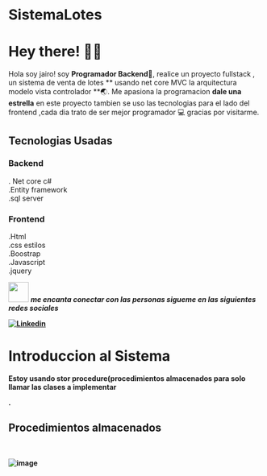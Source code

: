 # SistemaLotes
# Hey there! :wave::smiley:
Hola soy jairo! soy **Programador Backend**:iphone:, realice un proyecto fullstack , un sistema de venta de lotes  ** usando net core MVC la arquitectura modelo vista controlador **:earth_asia:. Me apasiona la programacion  **dale una estrella** en este proyecto tambien se uso las tecnologias para el lado del frontend ,cada dia trato de ser mejor programador :computer: gracias por visitarme.
<br>
<h2>Tecnologias Usadas</h2>
 <h3>Backend</h3>
 . Net core c#</br>
 .Entity framework</br>
 .sql server</br>
 
 <h3>Frontend</h3>
 .Html</br>
 .css estilos</br>
 .Boostrap</br>
 .Javascript</br>
 .jquery</br>
 
<img src="https://media.giphy.com/media/LnQjpWaON8nhr21vNW/giphy.gif" width="40"> <em><b>me encanta conectar con las personas sigueme en las siguientes redes sociales</em>

<!-- Your badges -->
[![Linkedin](https://img.shields.io/badge/-JairoAyllon-blue?style=flat&logo=Linkedin&logoColor=white)](https://www.linkedin.com/in/jairo-andre-ayllon-cardenas-9bb46b202/)</br>

<h1>Introduccion al Sistema</h1>
<p>Estoy usando stor procedure(procedimientos almacenados para solo llamar las clases a implementar</p>
.<h2>Procedimientos almacenados</h2></br>

![image](https://github.com/josiasisrael14/SistemaLotes/assets/43103053/0c9e1aae-0a49-4668-b6b4-bd8c178770b6)



